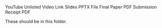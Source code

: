  YouTube Unlisted Video Link
 Slides PPTX File
 Final Paper PDF
 Submission Receipt PDF

These should be in this folder.
